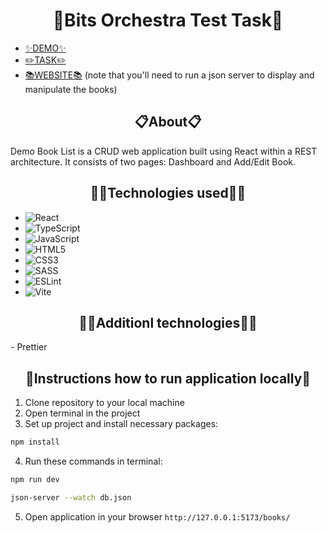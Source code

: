 <h1 align="center">🌱Bits Orchestra Test Task🌱</h1>

- [✨DEMO✨](https://www.loom.com/share/e4867d148686465f9f2a5a9c8dd90d08)
- [✏️TASK✏️](https://docs.google.com/document/d/14Ie3qHtQk3xKfNKMPZ7fko3y6A_UUxSyMITQs5-Pnv0/edit)
- [📚WEBSITE📚](https://nikachu404.github.io/books/) (note that you'll need to run a json server to display and manipulate the books)

 <h2 align="center">📋About📋</h2>

Demo Book List is a CRUD web application built using React within a REST architecture. It consists of two pages: Dashboard and Add/Edit Book.

<h2 align="center">🧙‍♂️Technologies used🧙‍♂️</h2>

 - ![React](https://img.shields.io/badge/react-%2320232a.svg?style=for-the-badge&logo=react&logoColor=%2361DAFB)
 - ![TypeScript](https://img.shields.io/badge/typescript-%23007ACC.svg?style=for-the-badge&logo=typescript&logoColor=white)
 - ![JavaScript](https://img.shields.io/badge/javascript-%23323330.svg?style=for-the-badge&logo=javascript&logoColor=%23F7DF1E)
 - ![HTML5](https://img.shields.io/badge/html5-%23E34F26.svg?style=for-the-badge&logo=html5&logoColor=white)
 - ![CSS3](https://img.shields.io/badge/css3-%231572B6.svg?style=for-the-badge&logo=css3&logoColor=white)
 - ![SASS](https://img.shields.io/badge/SASS-hotpink.svg?style=for-the-badge&logo=SASS&logoColor=white)
 - ![ESLint](https://img.shields.io/badge/ESLint-4B3263?style=for-the-badge&logo=eslint&logoColor=white)
 - ![Vite](https://img.shields.io/badge/vite-%23646CFF.svg?style=for-the-badge&logo=vite&logoColor=white)


<h2 align="center">🧚‍♀️Additionl technologies🧚‍♀️</h2>
- Prettier


<h2 align="center">📌Instructions how to run application locally📌</h2>

1. Clone repository to your local machine
2. Open terminal in the project
3. Set up project and install necessary packages:
```bash 
npm install
```
4. Run these commands in terminal:
```bash 
npm run dev
```

```bash 
json-server --watch db.json
```
5. Open application in your browser `http://127.0.0.1:5173/books/`

